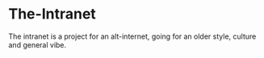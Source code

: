 # The-Intranet
The intranet is a project for an alt-internet, going for an older style, culture and general vibe.
